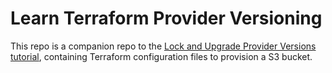 
# Learn Terraform Provider Versioning

This repo is a companion repo to the [Lock and Upgrade Provider Versions tutorial](https://developer.hashicorp.com/terraform/tutorials/configuration-language/provider-versioning), containing Terraform configuration files to provision a S3 bucket.
